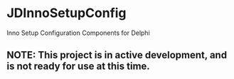 # JDInnoSetupConfig
 Inno Setup Configuration Components for Delphi

## NOTE: This project is in active development, and is not ready for use at this time.